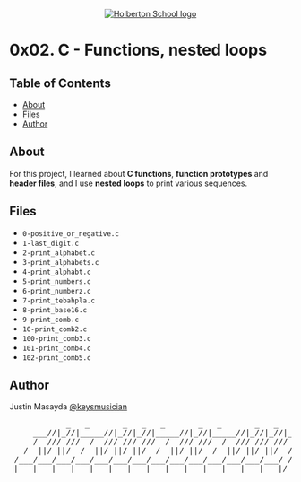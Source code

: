 <p align="center">
  <a href=#>
    <img src="https://intranet.hbtn.io/assets/holberton-logo-full-black-157ccfa3d2134776c1e3f78c0fe682968e8848b64fcacc6187976044f75f35a8.png" alt="Holberton School logo">
  </a>
</p>

# 0x02. C - Functions, nested loops

## Table of Contents
* [About](#about)
* [Files](#files)
* [Author](#author)

## About
For this project, I learned about **C functions**, **function prototypes** and **header files**, and I use **nested loops** to print various sequences.

## Files
* `0-positive_or_negative.c`
* `1-last_digit.c`
* `2-print_alphabet.c`
* `3-print_alphabets.c`
* `4-print_alphabt.c`
* `5-print_numbers.c`
* `6-print_numberz.c`
* `7-print_tebahpla.c`
* `8-print_base16.c`
* `9-print_comb.c`
* `10-print_comb2.c`
* `100-print_comb3.c`
* `101-print_comb4.c`
* `102-print_comb5.c`

## Author
Justin Masayda [@keysmusician](https://github.com/keysmusician)
<pre align="center">
            _   _       _   _   _       _   _       _   _   _      
     ___//|_//|_____//|_//|_//|_____//|_//|_____//|_//|_//|___
     /  /// ///  /  /// /// ///  /  /// ///  /  /// /// ///  / |
   /  ||/ ||/  /  ||/ ||/ ||/  /  ||/ ||/  /  ||/ ||/ ||/  / /
 /___/___/___/___/___/___/___/___/___/___/___/___/___/___/ /
|___|___|___|___|___|___|___|___|___|___|___|___|___|___|/
</pre>
<p><span style="font-family: 'Lucida Console'; line-height: 14px; font-size: 14px; display: inline-block;">&nbsp;</span></p>
